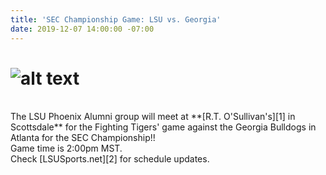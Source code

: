 ```yaml
---
title: 'SEC Championship Game: LSU vs. Georgia'
date: 2019-12-07 14:00:00 -07:00
---
```


# ![alt text](https://lsu-phoenix-alumni.github.io/assets/img/LSU-UGA.jpg "SEC Championship")  
<br>
The LSU Phoenix Alumni group will meet at **[R.T. O'Sullivan's][1] in Scottsdale** for the Fighting Tigers' game against the Georgia Bulldogs in Atlanta for the SEC Championship!!  
<br>
Game time is 2:00pm MST.  
<br>
Check [LSUSports.net][2] for schedule updates.

[1]: https://scottsdale.rtosullivans.com/ "RTO Scottsdale website"
[2]: http://www.lsusports.net/SportSelect.dbml?SPID=2164&SPSID=27811&DB_OEM_ID=5200&_ga=2.61742444.1994479276.1565745145-1475237789.1565745143 "THE OFFICIAL SITE OF LSU ATHLETICS"